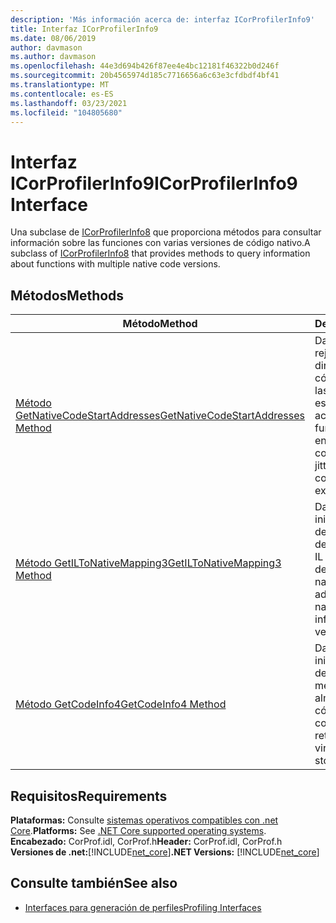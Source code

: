 ```yaml
---
description: 'Más información acerca de: interfaz ICorProfilerInfo9'
title: Interfaz ICorProfilerInfo9
ms.date: 08/06/2019
author: davmason
ms.author: davmason
ms.openlocfilehash: 44e3d694b426f87ee4e4bc12181f46322b0d246f
ms.sourcegitcommit: 20b4565974d185c7716656a6c63e3cfdbdf4bf41
ms.translationtype: MT
ms.contentlocale: es-ES
ms.lasthandoff: 03/23/2021
ms.locfileid: "104805680"
---
```

# <a name="icorprofilerinfo9-interface"></a><span data-ttu-id="f66bc-103">Interfaz ICorProfilerInfo9</span><span class="sxs-lookup"><span data-stu-id="f66bc-103">ICorProfilerInfo9 Interface</span></span>

<span data-ttu-id="f66bc-104">Una subclase de [ICorProfilerInfo8](icorprofilerinfo8-interface.md) que proporciona métodos para consultar información sobre las funciones con varias versiones de código nativo.</span><span class="sxs-lookup"><span data-stu-id="f66bc-104">A subclass of [ICorProfilerInfo8](icorprofilerinfo8-interface.md) that provides methods to query information about functions with multiple native code versions.</span></span>  

## <a name="methods"></a><span data-ttu-id="f66bc-105">Métodos</span><span class="sxs-lookup"><span data-stu-id="f66bc-105">Methods</span></span>  

| <span data-ttu-id="f66bc-106">Método</span><span class="sxs-lookup"><span data-stu-id="f66bc-106">Method</span></span>|<span data-ttu-id="f66bc-107">Descripción</span><span class="sxs-lookup"><span data-stu-id="f66bc-107">Description</span></span>|  
| ------------|-----------------|  
|[<span data-ttu-id="f66bc-108">Método GetNativeCodeStartAddresses</span><span class="sxs-lookup"><span data-stu-id="f66bc-108">GetNativeCodeStartAddresses Method</span></span>](icorprofilerinfo9-getnativecodestartaddresses-method.md)| <span data-ttu-id="f66bc-109">Dado un functionId y rejitId, enumera la dirección de inicio del código nativo de todas las versiones de JIT de este código que existen actualmente.</span><span class="sxs-lookup"><span data-stu-id="f66bc-109">Given a functionId and rejitId, enumerates the native code start address of all jitted versions of this code that currently exist.</span></span> |
|[<span data-ttu-id="f66bc-110">Método GetILToNativeMapping3</span><span class="sxs-lookup"><span data-stu-id="f66bc-110">GetILToNativeMapping3 Method</span></span>](icorprofilerinfo9-getiltonativemapping3-method.md)| <span data-ttu-id="f66bc-111">Dada la dirección de inicio del código nativo, devuelve la información de asignación nativa a IL para esta versión JIT del código.</span><span class="sxs-lookup"><span data-stu-id="f66bc-111">Given the native code start address, returns the native to IL mapping information for this jitted version of the code.</span></span> |
|[<span data-ttu-id="f66bc-112">Método GetCodeInfo4</span><span class="sxs-lookup"><span data-stu-id="f66bc-112">GetCodeInfo4 Method</span></span>](icorprofilerinfo9-getcodeinfo4-method.md)| <span data-ttu-id="f66bc-113">Dada la dirección de inicio del código nativo, devuelve los bloques de memoria virtual que almacenan este código.</span><span class="sxs-lookup"><span data-stu-id="f66bc-113">Given the native code start address, returns the blocks of virtual memory that store this code.</span></span> |

## <a name="requirements"></a><span data-ttu-id="f66bc-114">Requisitos</span><span class="sxs-lookup"><span data-stu-id="f66bc-114">Requirements</span></span>  

<span data-ttu-id="f66bc-115">**Plataformas:** Consulte [sistemas operativos compatibles con .net Core](../../../core/install/windows.md?pivots=os-windows).</span><span class="sxs-lookup"><span data-stu-id="f66bc-115">**Platforms:** See [.NET Core supported operating systems](../../../core/install/windows.md?pivots=os-windows).</span></span>  
<span data-ttu-id="f66bc-116">**Encabezado:** CorProf.idl, CorProf.h</span><span class="sxs-lookup"><span data-stu-id="f66bc-116">**Header:** CorProf.idl, CorProf.h</span></span>  
<span data-ttu-id="f66bc-117">**Versiones de .net:**[!INCLUDE[net_core](../../../../includes/net-core-21-md.md)]</span><span class="sxs-lookup"><span data-stu-id="f66bc-117">**.NET Versions:** [!INCLUDE[net_core](../../../../includes/net-core-21-md.md)]</span></span>  

## <a name="see-also"></a><span data-ttu-id="f66bc-118">Consulte también</span><span class="sxs-lookup"><span data-stu-id="f66bc-118">See also</span></span>

- [<span data-ttu-id="f66bc-119">Interfaces para generación de perfiles</span><span class="sxs-lookup"><span data-stu-id="f66bc-119">Profiling Interfaces</span></span>](profiling-interfaces.md)
